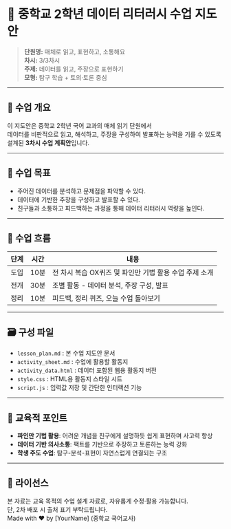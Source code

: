 # 📘 중학교 2학년 데이터 리터러시 수업 지도안

> **단원명:** 매체로 읽고, 표현하고, 소통해요  
> **차시:** 3/3차시  
> **주제:** 데이터를 읽고, 주장으로 표현하기  
> **모형:** 탐구 학습 + 토의·토론 중심

---

## 🧾 수업 개요

이 지도안은 중학교 2학년 국어 교과의 매체 읽기 단원에서  
데이터를 비판적으로 읽고, 해석하고, 주장을 구성하여 발표하는 능력을 기를 수 있도록 설계된 **3차시 수업 계획안**입니다.

---

## 🎯 수업 목표

- 주어진 데이터를 분석하고 문제점을 파악할 수 있다.  
- 데이터에 기반한 주장을 구성하고 발표할 수 있다.  
- 친구들과 소통하고 피드백하는 과정을 통해 데이터 리터러시 역량을 높인다.

---

## 🧩 수업 흐름

| 단계 | 시간 | 내용 |
|------|------|------|
| 도입 | 10분 | 전 차시 복습 OX퀴즈 및 파인만 기법 활용 수업 주제 소개 |
| 전개 | 30분 | 조별 활동 - 데이터 분석, 주장 구성, 발표 |
| 정리 | 10분 | 피드백, 정리 퀴즈, 오늘 수업 돌아보기 |

---

## 🗃️ 구성 파일

- `lesson_plan.md` : 본 수업 지도안 문서  
- `activity_sheet.md` : 수업에 활용할 활동지  
- `activity_data.html` : 데이터 포함된 웹용 활동지 버전  
- `style.css` : HTML용 활동지 스타일 시트  
- `script.js` : 입력값 저장 및 간단한 인터랙션 기능

---

## 📌 교육적 포인트

- **파인만 기법 활용**: 어려운 개념을 친구에게 설명하듯 쉽게 표현하며 사고력 향상
- **데이터 기반 의사소통**: 팩트를 기반으로 주장하고 토론하는 능력 강화
- **학생 주도 수업**: 탐구-분석-표현이 자연스럽게 연결되는 구조

---

## 📎 라이선스

본 자료는 교육 목적의 수업 설계 자료로, 자유롭게 수정·활용 가능합니다.  
단, 2차 배포 시 출처 표기 부탁드립니다.  
Made with ❤️ by [YourName] (중학교 국어교사)

